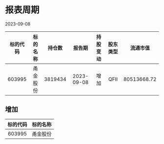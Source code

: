 # 报表周期 

2023-09-08

| 标的代码 | 标的名称 | 持仓数 | 报告期 | 持股变动 | 股东类型 | 流通市值 |
|:--:|:--:|:--:|:--:|:--:|:--:|:--:|
|603995|甬金股份|3819434|2023-09-08|增加|QFII|80513668.72|


## 增加 

| 标的代码 | 标的名称 |
|:--:|:--:|
|603995|甬金股份|

